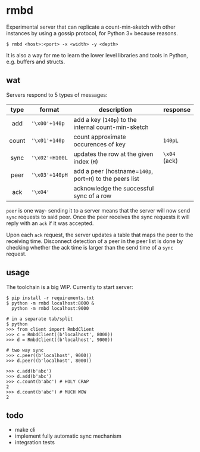 # rmbd

Experimental server that can replicate a count-min-sketch with other
instances by using a gossip protocol, for Python 3+ because reasons.

    $ rmbd <host>:<port> -x <width> -y <depth>

It is also a way for me to learn the lower level libraries and tools
in Python, e.g. buffers and structs.

## wat

Servers respond to 5 types of messages:

|  type  | format        | description                                              | response     |
|:------:|---------------|----------------------------------------------------------|--------------|
| add    | `'\x00'+140p` | add a key (`140p`) to the internal count-min-sketch      |              |
| count  | `'\x01'+140p` | count approximate occurences of key                      | `140pL`      |
| sync   | `'\x02'+H100L`| updates the row at the given index (`H`)                 | `\x04` (ack) |
| peer   | `'\x03'+140pH`| add a peer (hostname=`140p`, port=`H`) to the peers list |              |
| ack    | `'\x04'`      | acknowledge the successful sync of a row                 |              |

`peer` is one way- sending it to a server means that the server will
now send `sync` requests to said peer. Once the peer receives the
sync requests it will reply with an `ack` if it was accepted.

Upon each `ack` request, the server updates  a table that maps the
peer to the receiving time. Disconnect detection of a peer in the
peer list is done by checking whether the ack time is larger than
the send time of a `sync` request.

## usage

The toolchain is a big WIP. Currently to start server:

    $ pip install -r requirements.txt
    $ python -m rmbd localhost:8000 &
      python -m rmbd localhost:9000

    # in a separate tab/split
    $ python
    >>> from client import RmbdClient
    >>> c = RmbdClient((b'localhost', 8000))
    >>> d = RmbdClient((b'localhost', 9000))

    # two way sync
    >>> c.peer((b'localhost', 9000))
    >>> d.peer((b'localhost', 8000))

    >>> c.add(b'abc')
    >>> d.add(b'abc')
    >>> c.count(b'abc') # HOLY CRAP
    2
    >>> d.count(b'abc') # MUCH WOW
    2

## todo

 - make cli
 - implement fully automatic sync mechanism
 - integration tests

